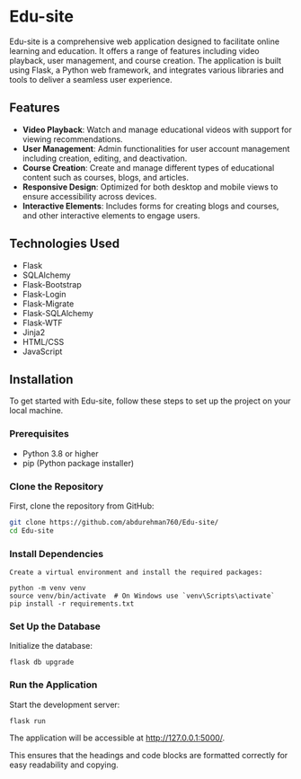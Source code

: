 # Edu-site

Edu-site is a comprehensive web application designed to facilitate online learning and education. It offers a range of features including video playback, user management, and course creation. The application is built using Flask, a Python web framework, and integrates various libraries and tools to deliver a seamless user experience.

## Features
- **Video Playback**: Watch and manage educational videos with support for viewing recommendations.
- **User Management**: Admin functionalities for user account management including creation, editing, and deactivation.
- **Course Creation**: Create and manage different types of educational content such as courses, blogs, and articles.
- **Responsive Design**: Optimized for both desktop and mobile views to ensure accessibility across devices.
- **Interactive Elements**: Includes forms for creating blogs and courses, and other interactive elements to engage users.

## Technologies Used
- Flask
- SQLAlchemy
- Flask-Bootstrap
- Flask-Login
- Flask-Migrate
- Flask-SQLAlchemy
- Flask-WTF
- Jinja2
- HTML/CSS
- JavaScript

## Installation

To get started with Edu-site, follow these steps to set up the project on your local machine.

### Prerequisites
- Python 3.8 or higher
- pip (Python package installer)

### Clone the Repository
First, clone the repository from GitHub:
```bash
git clone https://github.com/abdurehman760/Edu-site/
cd Edu-site
```

### Install Dependencies
```
Create a virtual environment and install the required packages:

python -m venv venv
source venv/bin/activate  # On Windows use `venv\Scripts\activate`
pip install -r requirements.txt
```
### Set Up the Database
Initialize the database:
```
flask db upgrade
```
### Run the Application
Start the development server:
```
flask run
```
The application will be accessible at http://127.0.0.1:5000/.

This ensures that the headings and code blocks are formatted correctly for easy readability and copying.

